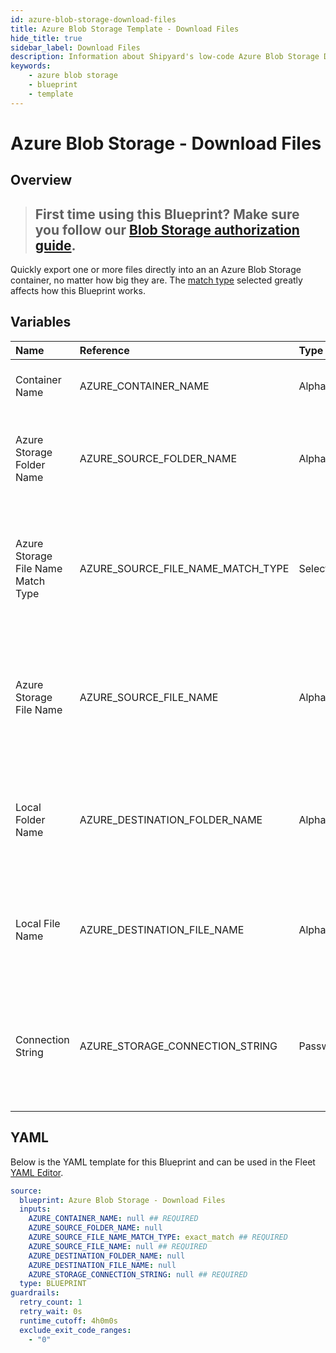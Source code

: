 ```yaml
---
id: azure-blob-storage-download-files
title: Azure Blob Storage Template - Download Files
hide_title: true
sidebar_label: Download Files
description: Information about Shipyard's low-code Azure Blob Storage Download Files blueprint. Quickly export one or more files from an Azure Blob Storage container. Once the files have downloaded, transfer them to another service or run another Vessel against the data.
keywords:
    - azure blob storage
    - blueprint
    - template
---
```


# Azure Blob Storage - Download Files

## Overview

> ## **First time using this Blueprint? Make sure you follow our [Blob Storage authorization guide](https://www.shipyardapp.com/docs/blueprint-library/azure-blob-storage/azure-blob-storage-authorization/)**.

Quickly export one or more files directly into an an Azure Blob Storage container, no matter how big they are. The [match type](https://www.shipyardapp.com/docs/reference/blueprint-library/match-type/) selected greatly affects how this Blueprint works.



## Variables

| Name | Reference | Type | Required | Default | Options | Description |
|:---|:---|:---|:---|:---|:---|:---|
| Container Name | AZURE_CONTAINER_NAME | Alphanumeric | :white_check_mark: | - | - | Name of the target Azure storage container. |
| Azure Storage Folder Name | AZURE_SOURCE_FOLDER_NAME | Alphanumeric | :heavy_minus_sign: | - | - | Name of the folder where the file is stored in the Azure storage container. |
| Azure Storage File Name Match Type | AZURE_SOURCE_FILE_NAME_MATCH_TYPE | Select | :white_check_mark: | `exact_match` | Exact Match: `exact_match`<br></br><br></br>Regex Match: `regex_match` | Determines if the text in "Azure Storage File Name" will look for one file with exact match, or multiple files using regex. |
| Azure Storage File Name | AZURE_SOURCE_FILE_NAME | Alphanumeric | :white_check_mark: | - | - | Name of the target file(s) in the Azure storage storage container. Can be regex if "Match Type" is set accordingly. |
| Local Folder Name | AZURE_DESTINATION_FOLDER_NAME | Alphanumeric | :heavy_minus_sign: | - | - | Folder where the file(s) should be downloaded. Leaving blank will place the file in the home directory. |
| Local File Name | AZURE_DESTINATION_FILE_NAME | Alphanumeric | :heavy_minus_sign: | - | - | What to name the file(s) being downloaded. If left blank, defaults to the original file name(s). |
| Connection String | AZURE_STORAGE_CONNECTION_STRING | Password | :white_check_mark: | - | - | Connection string for programmatic access to download the file from the specified Azure storage container. |


## YAML

Below is the YAML template for this Blueprint and can be used in the Fleet [YAML Editor](../../reference/fleets.md#yaml-editor).

```yaml
source:
  blueprint: Azure Blob Storage - Download Files
  inputs:
    AZURE_CONTAINER_NAME: null ## REQUIRED
    AZURE_SOURCE_FOLDER_NAME: null 
    AZURE_SOURCE_FILE_NAME_MATCH_TYPE: exact_match ## REQUIRED
    AZURE_SOURCE_FILE_NAME: null ## REQUIRED
    AZURE_DESTINATION_FOLDER_NAME: null 
    AZURE_DESTINATION_FILE_NAME: null 
    AZURE_STORAGE_CONNECTION_STRING: null ## REQUIRED
  type: BLUEPRINT
guardrails:
  retry_count: 1
  retry_wait: 0s
  runtime_cutoff: 4h0m0s
  exclude_exit_code_ranges:
    - "0"
```
